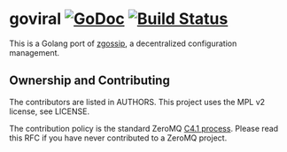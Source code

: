 goviral [![GoDoc](https://godoc.org/github.com/armen/goviral?status.png)](https://godoc.org/github.com/armen/goviral) [![Build Status](https://travis-ci.org/armen/goviral.svg?branch=master)](https://travis-ci.org/armen/goviral)
====

This is a Golang port of [zgossip](http://czmq.zeromq.org/manual:zgossip), a decentralized configuration management.

## Ownership and Contributing

The contributors are listed in AUTHORS. This project uses the MPL v2 license, see LICENSE.

The contribution policy is the standard ZeroMQ [C4.1 process](http://rfc.zeromq.org/spec:22). Please read this RFC if you have never contributed to a ZeroMQ project.
